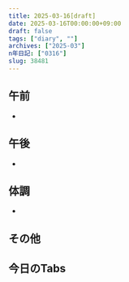 ```yaml
---
title: 2025-03-16[draft]
date: 2025-03-16T00:00:00+09:00
draft: false
tags: ["diary", ""]
archives: ["2025-03"]
n年日記: ["0316"]
slug: 38481
---
```

## 午前
- 
## 午後
- 
## 体調
- 
## その他
## 今日のTabs